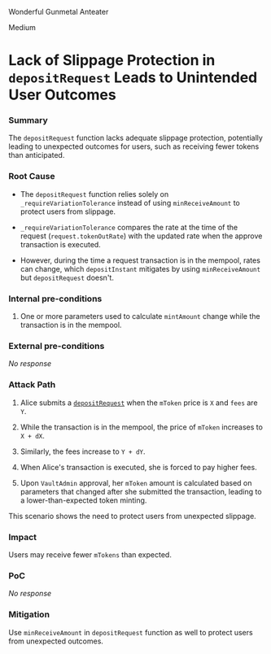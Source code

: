 Wonderful Gunmetal Anteater

Medium

# Lack of Slippage Protection in `depositRequest` Leads to Unintended User Outcomes

### Summary

The `depositRequest` function lacks adequate slippage protection, potentially leading to unexpected outcomes for users, such as receiving fewer tokens than anticipated.

### Root Cause


* The `depositRequest` function relies solely on `_requireVariationTolerance` instead of using `minReceiveAmount` to protect users from slippage.

* `_requireVariationTolerance` compares the rate at the time of the request (`request.tokenOutRate`) with the updated rate when the approve transaction is executed.

* However, during the time a request transaction is in the mempool, rates can change, which `depositInstant` mitigates by using `minReceiveAmount` but `depositRequest` doesn't.


### Internal pre-conditions

1. One or more parameters used to calculate `mintAmount` change while the transaction is in the mempool.

### External pre-conditions

_No response_

### Attack Path


1. Alice submits a [`depositRequest`](https://github.com/sherlock-audit/2024-08-midas-minter-redeemer/blob/main/midas-contracts/contracts/DepositVault.sol#L148) when the `mToken` price is `X` and `fees` are `Y`.

2. While the transaction is in the mempool, the price of `mToken` increases to `X + dX`.

3. Similarly, the fees increase to `Y + dY`.

4. When Alice's transaction is executed, she is forced to pay higher fees.

5. Upon `VaultAdmin` approval, her `mToken` amount is calculated based on parameters that changed after she submitted the transaction, leading to a lower-than-expected token minting.

This scenario shows the need to protect users from unexpected slippage.


### Impact

Users may receive fewer `mTokens` than expected.

### PoC

_No response_

### Mitigation

Use `minReceiveAmount` in `depositRequest` function as well to protect users from unexpected outcomes.